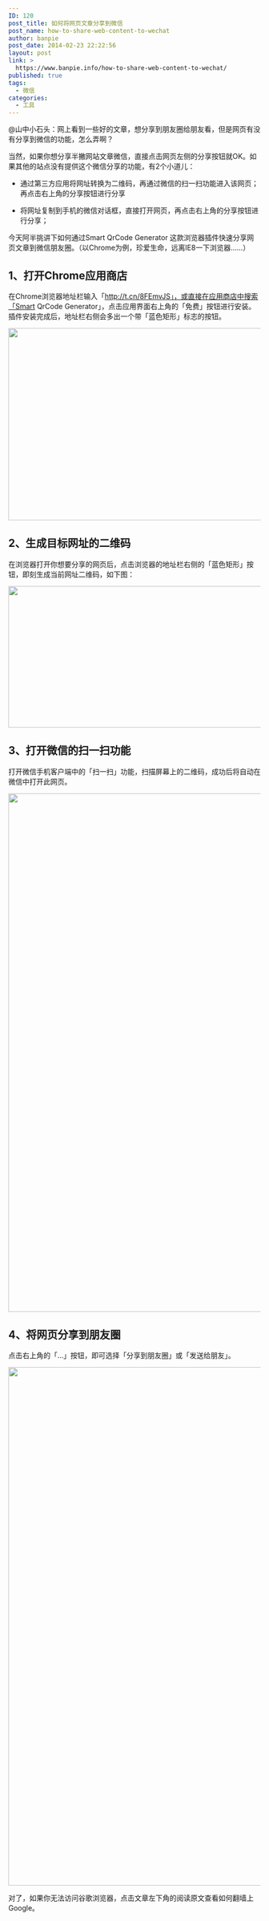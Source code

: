 ```yaml
---
ID: 120
post_title: 如何将网页文章分享到微信
post_name: how-to-share-web-content-to-wechat
author: banpie
post_date: 2014-02-23 22:22:56
layout: post
link: >
  https://www.banpie.info/how-to-share-web-content-to-wechat/
published: true
tags:
  - 微信
categories:
  - 工具
---
```

@山中小石头：网上看到一些好的文章，想分享到朋友圈给朋友看，但是网页有没有分享到微信的功能，怎么弄啊？

当然，如果你想分享半撇网站文章微信，直接点击网页左侧的分享按钮就OK。如果其他的站点没有提供这个微信分享的功能，有2个小道儿：

*   通过第三方应用将网址转换为二维码，再通过微信的扫一扫功能进入该网页；再点击右上角的分享按钮进行分享

*   将网址复制到手机的微信对话框，直接打开网页，再点击右上角的分享按钮进行分享；

今天阿半挑讲下如何通过Smart QrCode Generator 这款浏览器插件快速分享网页文章到微信朋友圈。（以Chrome为例，珍爱生命，远离IE8一下浏览器……）

## 1、打开Chrome应用商店

在Chrome浏览器地址栏输入「http://t.cn/8FEmvJS」，或直接在应用商店中搜索「Smart QrCode Generator」，点击应用界面右上角的「免费」按钮进行安装。插件安装完成后，地址栏右侧会多出一个带「蓝色矩形」标志的按钮。

<img class="alignnone size-full wp-image-1656" src="http://www.banpie.info/wp-content/uploads/2019/03/0-102.jpg" width="620" height="383" alt="" />

## 2、生成目标网址的二维码

在浏览器打开你想要分享的网页后，点击浏览器的地址栏右侧的「蓝色矩形」按钮，即刻生成当前网址二维码，如下图：

<img class="alignnone size-full wp-image-1657" src="http://www.banpie.info/wp-content/uploads/2019/03/0-103.jpg" width="620" height="282" alt="" />

## 3、打开微信的扫一扫功能

打开微信手机客户端中的「扫一扫」功能，扫描屏幕上的二维码，成功后将自动在微信中打开此网页。

<img class="alignnone size-full wp-image-1658" src="http://www.banpie.info/wp-content/uploads/2019/03/0-105.jpg" width="620" height="1033" alt="" />

## 4、将网页分享到朋友圈

点击右上角的「…」按钮，即可选择「分享到朋友圈」或「发送给朋友」。

<img class="alignnone size-full wp-image-1659" src="http://www.banpie.info/wp-content/uploads/2019/03/0-107.jpg" width="620" height="1033" alt="" />

对了，如果你无法访问谷歌浏览器，点击文章左下角的阅读原文查看如何翻墙上Google。